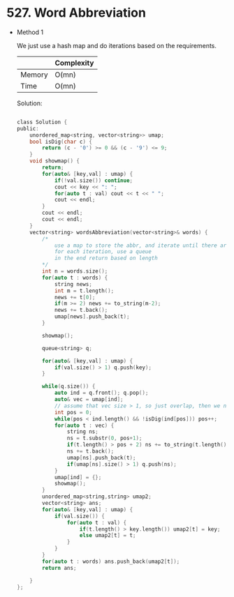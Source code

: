 #   527. Word Abbreviation
- Method 1

    We just use a hash map and do iterations based on the requirements.

    | |   Complexity  |
    | ----------- | ----------- | 
    |  Memory     | O(mn) | 
    |      Time       |  O(mn) | 


    Solution:

    ``` h

    class Solution {
    public:
        unordered_map<string, vector<string>> umap;
        bool isDig(char c) {
            return (c - '0') >= 0 && (c - '9') <= 9;
        }
        void showmap() {
            return;
            for(auto& [key,val] : umap) {
                if(!val.size()) continue;
                cout << key << ": ";
                for(auto t : val) cout << t << " ";
                cout << endl;
            }
            cout << endl;
            cout << endl;
        }
        vector<string> wordsAbbreviation(vector<string>& words) {
            /*
                use a map to store the abbr, and iterate until there are no overlappign ones
                for each iteration, use a queue
                in the end return based on length
            */
            int n = words.size();
            for(auto t : words) {
                string news;
                int m = t.length();
                news += t[0];
                if(m >= 2) news += to_string(m-2);
                news += t.back();
                umap[news].push_back(t);
            }

            showmap();

            queue<string> q;

            for(auto& [key,val] : umap) {
                if(val.size() > 1) q.push(key);
            }

            while(q.size()) {
                auto ind = q.front(); q.pop();
                auto& vec = umap[ind];
                // assume that vec size > 1, so just overlap, then we need to make sure we 
                int pos = 0;
                while(pos < ind.length() && !isDig(ind[pos])) pos++;
                for(auto t : vec) {
                    string ns;
                    ns = t.substr(0, pos+1);
                    if(t.length() > pos + 2) ns += to_string(t.length() - pos - 2);
                    ns += t.back();
                    umap[ns].push_back(t);
                    if(umap[ns].size() > 1) q.push(ns);
                }
                umap[ind] = {};
                showmap();
            }
            unordered_map<string,string> umap2;
            vector<string> ans;
            for(auto& [key,val] : umap) {
                if(val.size()) {
                    for(auto t : val) {
                        if(t.length() > key.length()) umap2[t] = key;
                        else umap2[t] = t;
                    }
                }
            }
            for(auto t : words) ans.push_back(umap2[t]);
            return ans;

        }
    };

    ```

<!-- - Method 2

    This is another method.

    | |   Complexity  |
    | ----------- | ----------- | 
    |  Memory     | O(n) | 
    |      Time       |  O(n) | 


    Solution:

    ``` h



    ```

- Additional Knowledge:
       
    Here are some additional knowledge.



<br> -->